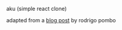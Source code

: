 aku (simple react clone)

adapted from a [blog post](https://pomb.us/build-your-own-react/) by rodrigo pombo
